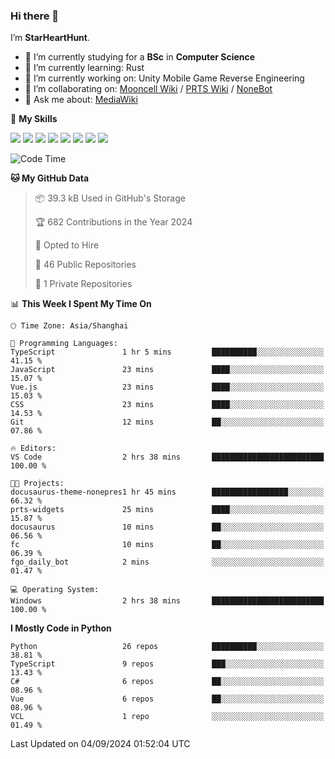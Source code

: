 ### Hi there 👋

I’m **StarHeartHunt**.

- 🏫 I’m currently studying for a **BSc** in **Computer Science**
- 🌱 I’m currently learning: Rust
- 🔭 I’m currently working on: Unity Mobile Game Reverse Engineering
- 👯 I’m collaborating on: [Mooncell Wiki](https://fgo.wiki/) / [PRTS Wiki](http://prts.wiki/) / [NoneBot](https://github.com/nonebot)
- 💬 Ask me about: [MediaWiki](https://www.mediawiki.org)

🌟 **My Skills**

![](https://img.shields.io/badge/-Python-3e74a2?style=flat-square&logo=Python&logoColor=fff)
![](https://img.shields.io/badge/-Node.js-339933?style=flat-square&logo=node.js&logoColor=fff)
![](https://img.shields.io/badge/-Vue-4fc08d?style=flat-square&logo=vue.js&logoColor=fff)
![](https://img.shields.io/badge/-React-2d98ce?style=flat-square&logo=React&logoColor=fff)
![](https://img.shields.io/badge/-TypeScript-3178C6?style=flat-square&logo=TypeScript&logoColor=fff)
![](https://img.shields.io/badge/-Docker-2496ED?style=flat-square&logo=Docker&logoColor=fff)
![](https://img.shields.io/badge/-Linux-000000?style=flat-square&logo=Linux&logoColor=fff)
![](https://img.shields.io/badge/-Dotnet-512bd4?style=flat-square&logo=.net&logoColor=fff)

<!--START_SECTION:waka-->
![Code Time](http://img.shields.io/badge/Code%20Time-1%2C327%20hrs%2049%20mins-blue)

**🐱 My GitHub Data** 

> 📦 39.3 kB Used in GitHub's Storage 
 > 
> 🏆 682 Contributions in the Year 2024
 > 
> 💼 Opted to Hire
 > 
> 📜 46 Public Repositories 
 > 
> 🔑 1 Private Repositories 
 > 
📊 **This Week I Spent My Time On** 

```text
🕑︎ Time Zone: Asia/Shanghai

💬 Programming Languages: 
TypeScript               1 hr 5 mins         ██████████░░░░░░░░░░░░░░░   41.15 % 
JavaScript               23 mins             ████░░░░░░░░░░░░░░░░░░░░░   15.07 % 
Vue.js                   23 mins             ████░░░░░░░░░░░░░░░░░░░░░   15.03 % 
CSS                      23 mins             ████░░░░░░░░░░░░░░░░░░░░░   14.53 % 
Git                      12 mins             ██░░░░░░░░░░░░░░░░░░░░░░░   07.86 % 

🔥 Editors: 
VS Code                  2 hrs 38 mins       █████████████████████████   100.00 % 

🐱‍💻 Projects: 
docusaurus-theme-nonepres1 hr 45 mins        █████████████████░░░░░░░░   66.32 % 
prts-widgets             25 mins             ████░░░░░░░░░░░░░░░░░░░░░   15.87 % 
docusaurus               10 mins             ██░░░░░░░░░░░░░░░░░░░░░░░   06.56 % 
fc                       10 mins             ██░░░░░░░░░░░░░░░░░░░░░░░   06.39 % 
fgo_daily_bot            2 mins              ░░░░░░░░░░░░░░░░░░░░░░░░░   01.47 % 

💻 Operating System: 
Windows                  2 hrs 38 mins       █████████████████████████   100.00 % 
```

**I Mostly Code in Python** 

```text
Python                   26 repos            ██████████░░░░░░░░░░░░░░░   38.81 % 
TypeScript               9 repos             ███░░░░░░░░░░░░░░░░░░░░░░   13.43 % 
C#                       6 repos             ██░░░░░░░░░░░░░░░░░░░░░░░   08.96 % 
Vue                      6 repos             ██░░░░░░░░░░░░░░░░░░░░░░░   08.96 % 
VCL                      1 repo              ░░░░░░░░░░░░░░░░░░░░░░░░░   01.49 % 
```




 Last Updated on 04/09/2024 01:52:04 UTC
<!--END_SECTION:waka-->

